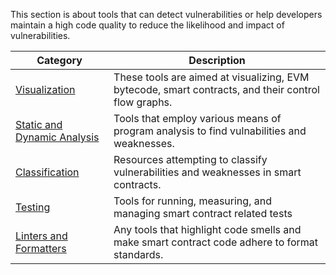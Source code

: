 This section is about tools that can detect vulnerabilities or help developers maintain a high
code quality to reduce the likelihood and impact of vulnerabilities.

| Category                                                        | Description                                                                                         |
| --------------------------------------------------------------- | --------------------------------------------------------------------------------------------------- |
| [Visualization](./visualization.md)                             | These tools are aimed at visualizing, EVM bytecode, smart contracts, and their control flow graphs. |
| [Static and Dynamic Analysis](./static-and-dynamic-analysis.md) | Tools that employ various means of program analysis to find vulnabilities and weaknesses.           |
| [Classification](./classification.md)                           | Resources attempting to classify vulnerabilities and weaknesses in smart contracts.                 |
| [Testing](./testing.md)                                         | Tools for running, measuring, and managing smart contract related tests                             |
| [Linters and Formatters](./linters-and-formatters.md)           | Any tools that highlight code smells and make smart contract code adhere to format standards.       |
